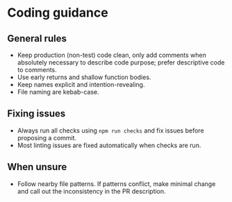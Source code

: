 # Coding guidance

## General rules
- Keep production (non-test) code clean, only add comments when absolutely necessary to describe code purpose; prefer descriptive code to comments.
- Use early returns and shallow function bodies.
- Keep names explicit and intention-revealing.
- File naming are kebab-case.

## Fixing issues
- Always run all checks using `npm run checks` and fix issues before proposing a commit.
- Most linting issues are fixed automatically when checks are run.

## When unsure
- Follow nearby file patterns. If patterns conflict, make minimal change and call out the inconsistency in the PR description.

